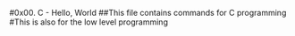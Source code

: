 #0x00. C - Hello, World
##This file contains commands for C programming
#This is also for the low level programming
